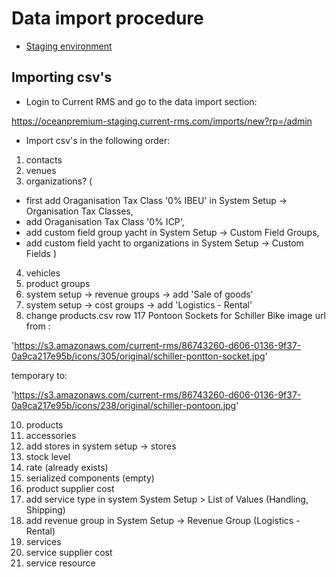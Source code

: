 # Data import procedure

- [Staging environment](https://oceanpremium-staging.current-rms.com/)

## Importing csv's

- Login to Current RMS and go to the data import section:

https://oceanpremium-staging.current-rms.com/imports/new?rp=/admin

- Import csv's in the following order:

1. contacts
2. venues
3. organizations? (
  - first add Oraganisation Tax Class '0% IBEU' in System Setup -> Organisation Tax Classes,
  - add Oraganisation Tax Class '0% ICP',
  - add custom field group yacht in System Setup -> Custom Field Groups,
  - add custom field yacht to organizations in System Setup -> Custom Fields
)
4. vehicles
5. product groups
6. system setup -> revenue groups -> add 'Sale of goods'
7. system setup -> cost groups -> add 'Logistics - Rental'
8. change products.csv row 117 Pontoon Sockets for Schiller Bike image url from :

  'https://s3.amazonaws.com/current-rms/86743260-d606-0136-9f37-0a9ca217e95b/icons/305/original/schiller-pontton-socket.jpg'

temporary to:

  'https://s3.amazonaws.com/current-rms/86743260-d606-0136-9f37-0a9ca217e95b/icons/238/original/schiller-pontoon.jpg'

10. products
11. accessories
12. add stores in system setup -> stores
13. stock level
14. rate (already exists)
15. serialized components (empty)
16. product supplier cost
17. add service type in system System Setup > List of Values (Handling, Shipping)
18. add revenue group in System Setup -> Revenue Group (Logistics - Rental)
19. services
20. service supplier cost 
21. service resource
